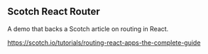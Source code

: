## Scotch React Router

A demo that backs a Scotch article on routing in React.

https://scotch.io/tutorials/routing-react-apps-the-complete-guide
